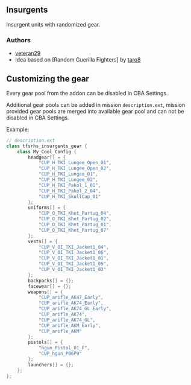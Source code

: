 ## Insurgents

Insurgent units with randomized gear.

### Authors

- [veteran29](https://github.com/veteran29)
- Idea based on [Random Guerilla Fighters] by [taro8](https://github.com/taro8)

## Customizing the gear

Every gear pool from the addon can be disabled in CBA Settings.

Additional gear pools can be added in mission `description.ext`, mission provided gear pools are merged into available gear pool and can not be disabled in CBA Settings.

Example:
```cpp
// description.ext
class tfsrhs_insurgents_gear {
    class My_Cool_Config {
        headgear[] = {
            "CUP_H_TKI_Lungee_Open_01",
            "CUP_H_TKI_Lungee_Open_02",
            "CUP_H_TKI_Lungee_01",
            "CUP_H_TKI_Lungee_02",
            "CUP_H_TKI_Pakol_1_01",
            "CUP_H_TKI_Pakol_2_04",
            "CUP_H_TKI_SkullCap_01"
        };
        uniforms[] = {
            "CUP_O_TKI_Khet_Partug_04",
            "CUP_O_TKI_Khet_Partug_02",
            "CUP_O_TKI_Khet_Partug_01",
            "CUP_O_TKI_Khet_Partug_07"
        };
        vests[] = {
            "CUP_V_OI_TKI_Jacket1_04",
            "CUP_V_OI_TKI_Jacket1_06",
            "CUP_V_OI_TKI_Jacket1_01",
            "CUP_V_OI_TKI_Jacket1_05",
            "CUP_V_OI_TKI_Jacket1_03"
        };
        backpacks[] = {};
        facewear[] = {};
        weapons[] = {
            "CUP_arifle_AK47_Early",
            "CUP_arifle_AK74_Early",
            "CUP_arifle_AK74_GL_Early",
            "CUP_arifle_AK74",
            "CUP_arifle_AK74_GL",
            "CUP_arifle_AKM_Early",
            "CUP_arifle_AKM"
        };
        pistols[] = {
            "hgun_Pistol_01_F",
            "CUP_hgun_PB6P9"
        };
        launchers[] = {};
    };
};
```
